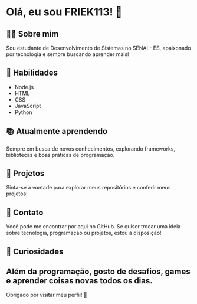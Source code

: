 # Olá, eu sou FRIEK113! 👋

## 👨‍💻 Sobre mim
Sou estudante de Desenvolvimento de Sistemas no SENAI - ES, apaixonado por tecnologia e sempre buscando aprender mais!

## 🚀 Habilidades
- Node.js
- HTML
- CSS
- JavaScript
- Python

## 📚 Atualmente aprendendo
Sempre em busca de novos conhecimentos, explorando frameworks, bibliotecas e boas práticas de programação.

## 🌱 Projetos
Sinta-se à vontade para explorar meus repositórios e conferir meus projetos!

## 💬 Contato
Você pode me encontrar por aqui no GitHub. Se quiser trocar uma ideia sobre tecnologia, programação ou projetos, estou à disposição!

## 🎯 Curiosidades
Além da programação, gosto de desafios, games e aprender coisas novas todos os dias.
---

Obrigado por visitar meu perfil! 🚀
